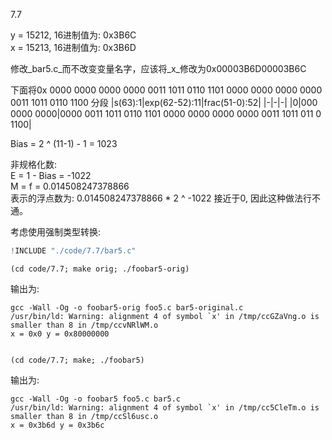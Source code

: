 7.7

y = 15212, 16进制值为: 0x3B6C  
x = 15213, 16进制值为: 0x3B6D  

修改_bar5.c_而不改变变量名字，应该将_x_修改为0x00003B6D00003B6C  

下面将0x 0000 0000 0000 0000 0011 1011 0110 1101 0000 0000 0000 0000 0011 1011 0110 1100 分段
|s(63):1|exp(62-52):11|frac(51-0):52|
|-|-|-|
|0|000 0000 0000|0000 0011 1011 0110 1101 0000 0000 0000 0000 0011 1011 011
0 1100|

Bias = 2 ^ (11-1) - 1 = 1023  

非规格化数:   
E = 1 - Bias = -1022  
M = f = 0.014508247378866  
表示的浮点数为: 0.014508247378866 * 2 ^ -1022 接近于0, 因此这种做法行不通。  


考虑使用强制类型转换: 

```c
!INCLUDE "./code/7.7/bar5.c"
```
    (cd code/7.7; make orig; ./foobar5-orig)

输出为: 

    gcc -Wall -Og -o foobar5-orig foo5.c bar5-original.c
    /usr/bin/ld: Warning: alignment 4 of symbol `x' in /tmp/ccGZaVng.o is smaller than 8 in /tmp/ccvNRlWM.o
    x = 0x0 y = 0x80000000 


    (cd code/7.7; make; ./foobar5)

输出为: 

    gcc -Wall -Og -o foobar5 foo5.c bar5.c
    /usr/bin/ld: Warning: alignment 4 of symbol `x' in /tmp/cc5CleTm.o is smaller than 8 in /tmp/ccSl6usc.o
    x = 0x3b6d y = 0x3b6c 


